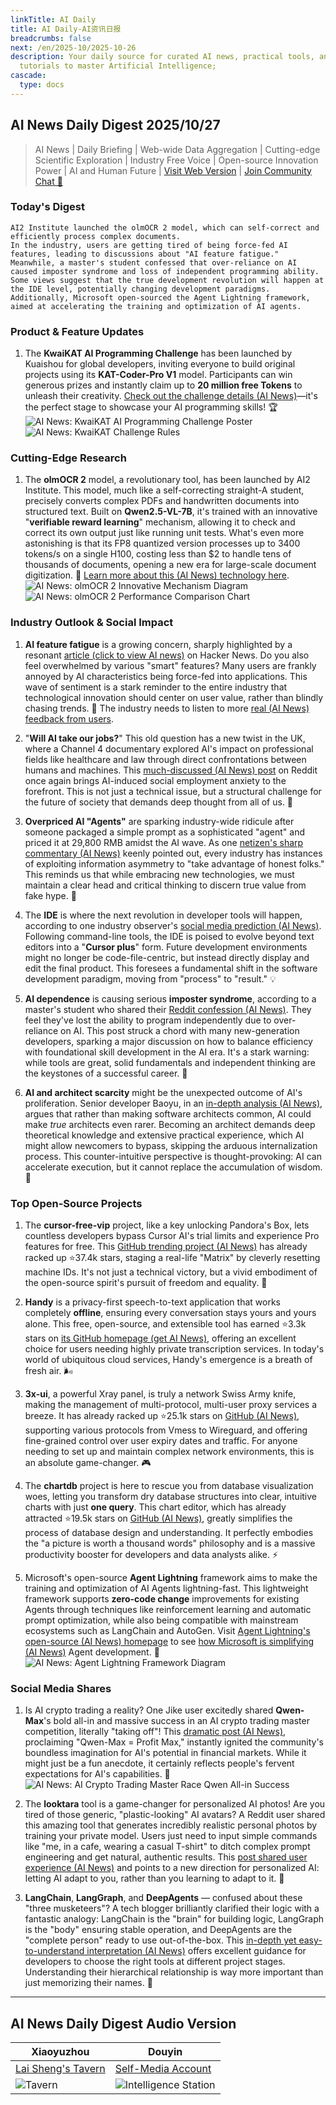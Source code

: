 ```yaml
---
linkTitle: AI Daily
title: AI Daily-AI资讯日报
breadcrumbs: false
next: /en/2025-10/2025-10-26
description: Your daily source for curated AI news, practical tools, and actionable
  tutorials to master Artificial Intelligence;
cascade:
  type: docs
---
```

## AI News Daily Digest 2025/10/27

> AI News | Daily Briefing | Web-wide Data Aggregation | Cutting-edge Scientific Exploration | Industry Free Voice | Open-source Innovation Power | AI and Human Future | [Visit Web Version](https://ai.hubtoday.app/) | [Join Community Chat 👋](https://source.hubtoday.app/logo/wechat-qun.jpg)

### Today's Digest
```
AI2 Institute launched the olmOCR 2 model, which can self-correct and efficiently process complex documents.
In the industry, users are getting tired of being force-fed AI features, leading to discussions about "AI feature fatigue."
Meanwhile, a master's student confessed that over-reliance on AI caused imposter syndrome and loss of independent programming ability.
Some views suggest that the true development revolution will happen at the IDE level, potentially changing development paradigms.
Additionally, Microsoft open-sourced the Agent Lightning framework, aimed at accelerating the training and optimization of AI agents.
```

### Product & Feature Updates

1.  The **KwaiKAT AI Programming Challenge** has been launched by Kuaishou for global developers, inviting everyone to build original projects using its **KAT-Coder-Pro V1** model. Participants can win generous prizes and instantly claim up to **20 million free Tokens** to unleash their creativity. [Check out the challenge details (AI News)](https://x.com/op7418/status/1982319699871547849)—it's the perfect stage to showcase your AI programming skills! 🏆
![AI News: KwaiKAT AI Programming Challenge Poster](https://source.hubtoday.app/images/2025/10/news_01k8gpzyn1eh79rch43rqw8y63.avif)
![AI News: KwaiKAT Challenge Rules](https://source.hubtoday.app/images/2025/10/news_01k8gq3rg2fq0t5k1fse46wr65.avif)

### Cutting-Edge Research
1.  The **olmOCR 2** model, a revolutionary tool, has been launched by AI2 Institute. This model, much like a self-correcting straight-A student, precisely converts complex PDFs and handwritten documents into structured text. Built on **Qwen2.5-VL-7B**, it's trained with an innovative "**verifiable reward learning**" mechanism, allowing it to check and correct its own output just like running unit tests. What's even more astonishing is that its FP8 quantized version processes up to 3400 tokens/s on a single H100, costing less than $2 to handle tens of thousands of documents, opening a new era for large-scale document digitization. 🚀 [Learn more about this (AI News) technology here](https://www.xiaohu.ai/c/a066c3/ocr-ai2-ocr-olmocr-2).
![AI News: olmOCR 2 Innovative Mechanism Diagram](https://source.hubtoday.app/images/2025/10/news_01k8gq07vme0mae1kag2kvh0as.avif)
![AI News: olmOCR 2 Performance Comparison Chart](https://source.hubtoday.app/images/2025/10/news_01k8gq0by2fp5axzc6a7s8978b.avif)

### Industry Outlook & Social Impact
1.  **AI feature fatigue** is a growing concern, sharply highlighted by a resonant [article (click to view AI news)](https://www.makeuseof.com/ai-features-being-rammed-down-our-throats/) on Hacker News. Do you also feel overwhelmed by various "smart" features? Many users are frankly annoyed by AI characteristics being force-fed into applications. This wave of sentiment is a stark reminder to the entire industry that technological innovation should center on user value, rather than blindly chasing trends. 🤔 The industry needs to listen to more [real (AI News) feedback from users](https://news.ycombinator.com/item?id=45708066).

2.  "**Will AI take our jobs?**" This old question has a new twist in the UK, where a Channel 4 documentary explored AI's impact on professional fields like healthcare and law through direct confrontations between humans and machines. This [much-discussed (AI News) post](https://www.reddit.com/r/artificial/comments/1oglwrl/will_ai_take_britains_jobs_dispatches_channel_4/) on Reddit once again brings AI-induced social employment anxiety to the forefront. This is not just a technical issue, but a structural challenge for the future of society that demands deep thought from all of us. 🧠

3.  **Overpriced AI "Agents"** are sparking industry-wide ridicule after someone packaged a simple prompt as a sophisticated "agent" and priced it at 29,800 RMB amidst the AI wave. As one [netizen's sharp commentary (AI News)](https://x.com/Yangyixxxx/status/1982298961148084418) keenly pointed out, every industry has instances of exploiting information asymmetry to "take advantage of honest folks." This reminds us that while embracing new technologies, we must maintain a clear head and critical thinking to discern true value from fake hype. 🧐

4.  The **IDE** is where the next revolution in developer tools will happen, according to one industry observer's [social media prediction (AI News)](https://x.com/wwwgoubuli/status/1982285044333805607). Following command-line tools, the IDE is poised to evolve beyond text editors into a "**Cursor plus**" form. Future development environments might no longer be code-file-centric, but instead directly display and edit the final product. This foresees a fundamental shift in the software development paradigm, moving from "process" to "result." 💡

5.  **AI dependence** is causing serious **imposter syndrome**, according to a master's student who shared their [Reddit confession (AI News)](https://www.reddit.com/r/MachineLearning/comments/1og90zt/p_i_cannot_do_a_single_project_without_using_ai/). They feel they've lost the ability to program independently due to over-reliance on AI. This post struck a chord with many new-generation developers, sparking a major discussion on how to balance efficiency with foundational skill development in the AI era. It's a stark warning: while tools are great, solid fundamentals and independent thinking are the keystones of a successful career. 🔑

6.  **AI and architect scarcity** might be the unexpected outcome of AI's proliferation. Senior developer Baoyu, in an [in-depth analysis (AI News)](https://x.com/dotey/status/1982263048426418321), argues that rather than making software architects common, AI could make *true* architects even rarer. Becoming an architect demands deep theoretical knowledge and extensive practical experience, which AI might allow newcomers to bypass, skipping the arduous internalization process. This counter-intuitive perspective is thought-provoking: AI can accelerate execution, but it cannot replace the accumulation of wisdom. 🧠

### Top Open-Source Projects
1.  The **cursor-free-vip** project, like a key unlocking Pandora's Box, lets countless developers bypass Cursor AI's trial limits and experience Pro features for free. This [GitHub trending project (AI News)](https://github.com/yeongpin/cursor-free-vip) has already racked up ⭐37.4k stars, staging a real-life "Matrix" by cleverly resetting machine IDs. It's not just a technical victory, but a vivid embodiment of the open-source spirit's pursuit of freedom and equality. 💖

2.  **Handy** is a privacy-first speech-to-text application that works completely **offline**, ensuring every conversation stays yours and yours alone. This free, open-source, and extensible tool has earned ⭐3.3k stars on [its GitHub homepage (get AI News)](https://github.com/cjpais/Handy), offering an excellent choice for users needing highly private transcription services. In today's world of ubiquitous cloud services, Handy's emergence is a breath of fresh air. 🌬️

3.  **3x-ui**, a powerful Xray panel, is truly a network Swiss Army knife, making the management of multi-protocol, multi-user proxy services a breeze. It has already racked up ⭐25.1k stars on [GitHub (AI News)](https://github.com/MHSanaei/3x-ui), supporting various protocols from Vmess to Wireguard, and offering fine-grained control over user expiry dates and traffic. For anyone needing to set up and maintain complex network environments, this is an absolute game-changer. 🎮

4.  The **chartdb** project is here to rescue you from database visualization woes, letting you transform dry database structures into clear, intuitive charts with just **one query**. This chart editor, which has already attracted ⭐19.5k stars on [GitHub (AI News)](https://github.com/chartdb/chartdb), greatly simplifies the process of database design and understanding. It perfectly embodies the "a picture is worth a thousand words" philosophy and is a massive productivity booster for developers and data analysts alike. ⚡

5.  Microsoft's open-source **Agent Lightning** framework aims to make the training and optimization of AI Agents lightning-fast. This lightweight framework supports **zero-code change** improvements for existing Agents through techniques like reinforcement learning and automatic prompt optimization, while also being compatible with mainstream ecosystems such as LangChain and AutoGen. Visit [Agent Lightning's open-source (AI News) homepage](https://github.com/microsoft/agent-lightning) to see [how Microsoft is simplifying (AI News)](https://x.com/shao__meng/status/1982302387454021816) Agent development. 🚀
![AI News: Agent Lightning Framework Diagram](https://source.hubtoday.app/images/2025/10/news_01k8gq42f4fshbzb4cch3wxcx2.avif)

### Social Media Shares
1.  Is AI crypto trading a reality? One Jike user excitedly shared **Qwen-Max**'s bold all-in and massive success in an AI crypto trading master competition, literally "taking off"! This [dramatic post (AI News)](https://m.okjike.com/originalPosts/68fe40191ed9b53c785624bb), proclaiming "Qwen-Max = Profit Max," instantly ignited the community's boundless imagination for AI's potential in financial markets. While it might just be a fun anecdote, it certainly reflects people's fervent expectations for AI's capabilities. 🤯
![AI News: AI Crypto Trading Master Race Qwen All-in Success](https://source.hubtoday.app/images/2025/10/news_01k8gq0qvnfhgapzz61evkpse7.avif)

2.  The **looktara** tool is a game-changer for personalized AI photos! Are you tired of those generic, "plastic-looking" AI avatars? A Reddit user shared this amazing tool that generates incredibly realistic personal photos by training your private model. Users just need to input simple commands like "me, in a cafe, wearing a casual T-shirt" to ditch complex prompt engineering and get natural, authentic results. This [post shared user experience (AI News)](https://www.reddit.com/r/artificial/comments/1ogjy29/this_ai_photo_tool_by_linkedin_creators_do_not/) and points to a new direction for personalized AI: letting AI adapt to you, rather than you learning to adapt to it. 🤩

3.  **LangChain**, **LangGraph**, and **DeepAgents** — confused about these "three musketeers"? A tech blogger brilliantly clarified their logic with a fantastic analogy: LangChain is the "brain" for building logic, LangGraph is the "body" ensuring stable operation, and DeepAgents are the "complete person" ready to use out-of-the-box. This [in-depth yet easy-to-understand interpretation (AI News)](https://x.com/frxiaobei/status/1982270058861830276) offers excellent guidance for developers to choose the right tools at different project stages. Understanding their hierarchical relationship is way more important than just memorizing their names. 🎯

---

## **AI News Daily Digest Audio Version**

| Xiaoyuzhou | Douyin |
| --- | --- |
| [Lai Sheng's Tavern](https://www.xiaoyuzhoufm.com/podcast/683c62b7c1ca9cf575a5030e) | [Self-Media Account](https://www.douyin.com/user/MS4wLjABAAAAwpwqPQlu38sO38VyWgw9ZjDEnN4bMR5j8x111UxpseHR9DpB6-CveI5KRXOWrFwG)|
| ![Tavern](https://source.hubtoday.app/logo/f959f7984e9163fc50d3941d79a7f262.md.png) | ![Intelligence Station](https://source.hubtoday.app/logo/7fc30805eeb831e1e2baa3a240683ca3.md.png) |